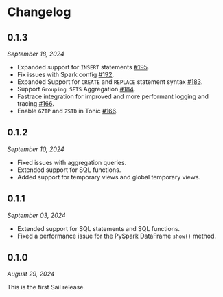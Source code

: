 # Changelog

## 0.1.3

_September 18, 2024_

- Expanded support for `INSERT` statements [#195](https://github.com/lakehq/sail/pull/195).
- Fix issues with Spark config [#192](https://github.com/lakehq/sail/pull/192).
- Expanded Support for `CREATE` and `REPLACE` statement syntax [#183](https://github.com/lakehq/sail/pull/183).
- Support `Grouping SETS` Aggregation [#184](https://github.com/lakehq/sail/pull/184/files).
- Fastrace integration for improved and more performant logging and tracing [#166](https://github.com/lakehq/sail/pull/166).
- Enable `GZIP` and `ZSTD` in Tonic [#166](https://github.com/lakehq/sail/pull/166).

## 0.1.2

_September 10, 2024_

- Fixed issues with aggregation queries.
- Extended support for SQL functions.
- Added support for temporary views and global temporary views.

## 0.1.1

_September 03, 2024_

- Extended support for SQL statements and SQL functions.
- Fixed a performance issue for the PySpark DataFrame `show()` method.

## 0.1.0

_August 29, 2024_

This is the first Sail release.
